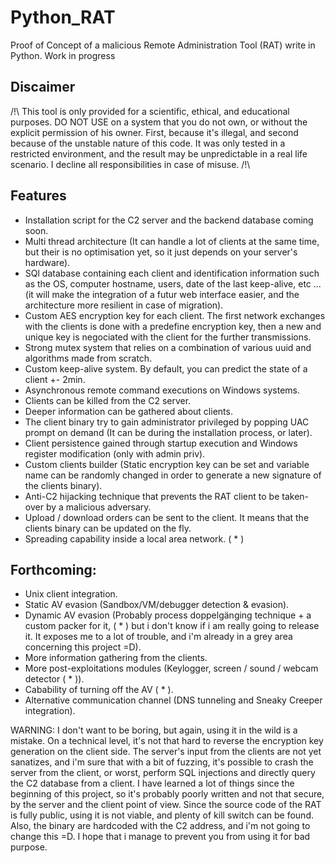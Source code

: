# Python_RAT
Proof of Concept of a malicious Remote Administration Tool (RAT) write in Python.
Work in progress

## Discaimer

/!\ This tool is only provided for a scientific, ethical, and educational purposes.
DO NOT USE on a system that you do not own, or without the explicit permission of his owner.
First, because it's illegal, and second because of the unstable nature of this code.
It was only tested in a restricted environment, and the result may be unpredictable in a real life scenario.
I decline all responsibilities in case of misuse. /!\


## Features
- Installation script for the C2 server and the backend database coming soon.
- Multi thread architecture (It can handle a lot of clients at the same time, but their is no optimisation yet, so it just depends on your server's hardware).
- SQl database containing each client and identification information such as the OS, computer hostname, users, date of the last keep-alive, etc ... (it will make the integration of a futur web interface easier, and the architecture more resilient in case of migration).
- Custom AES encryption key for each client. The first network exchanges with the clients is done with a predefine encryption key, then a new and unique key is negociated with the client for the further transmissions.
- Strong mutex system that relies on a combination of various uuid and algorithms made from scratch.
- Custom keep-alive system. By default, you can predict the state of a client +- 2min.
- Asynchronous remote command executions on Windows systems.
- Clients can be killed from the C2 server.
- Deeper information can be gathered about clients.
- The client binary try to gain administrator privileged by popping UAC prompt on demand (It can be during the installation process, or later).
- Client persistence gained through startup execution and Windows register modification (only with admin priv).
- Custom clients builder (Static encryption key can be set and variable name can be randomly changed in order to generate a new signature of the clients binary).
- Anti-C2 hijacking technique that prevents the RAT client to be taken-over by a malicious adversary.
- Upload / download orders can be sent to the client. It means that the clients binary can be updated on the fly.
- Spreading capability inside a local area network. ( * )

## Forthcoming:
- Unix client integration.
- Static AV evasion (Sandbox/VM/debugger detection & evasion).
- Dynamic AV evasion (Probably process doppelgänging technique + a custom packer for it, ( * ) but i don't know if i am really going to release it. It exposes me to a lot of trouble, and i'm already in a grey area concerning this project =D).
- More information gathering from the clients.
- More post-exploitations modules (Keylogger, screen / sound / webcam detector ( * )).
- Cabability of turning off the AV ( * ).
- Alternative communication channel (DNS tunneling and Sneaky Creeper integration).

WARNING:
I don't want to be boring, but again, using it in the wild is a mistake. On a technical level, it's not that hard to reverse the encryption key generation on the client side. The server's input from the clients are not yet sanatizes, and i'm sure that with a bit of fuzzing, it's possible to crash the server from the client, or worst, perform SQL injections and directly query the C2 database from a client. I have learned a lot of things since the beginning of this project, so it's probably poorly written and not that secure, by the server and the client point of view. Since the source code of the RAT is fully public, using it is not viable, and plenty of kill switch can be found. Also, the binary are hardcoded with the C2 address, and i'm not going to change this =D. I hope that i manage to prevent you from using it for bad purpose.
